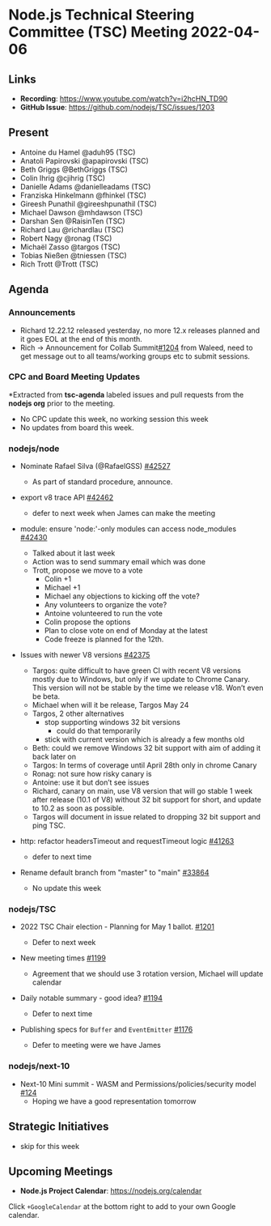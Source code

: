 # Node.js Technical Steering Committee (TSC) Meeting 2022-04-06

## Links

* **Recording**:  <https://www.youtube.com/watch?v=i2hcHN_TD90>
* **GitHub Issue**: <https://github.com/nodejs/TSC/issues/1203>

## Present

* Antoine du Hamel @aduh95 (TSC)
* Anatoli Papirovski @apapirovski (TSC)
* Beth Griggs @BethGriggs (TSC)
* Colin Ihrig @cjihrig (TSC)
* Danielle Adams @danielleadams (TSC)
* Franziska Hinkelmann @fhinkel (TSC)
* Gireesh Punathil @gireeshpunathil (TSC)
* Michael Dawson @mhdawson (TSC)
* Darshan Sen @RaisinTen (TSC)
* Richard Lau @richardlau (TSC)
* Robert Nagy @ronag (TSC)
* Michaël Zasso @targos (TSC)
* Tobias Nießen @tniessen (TSC)
* Rich Trott @Trott (TSC)

## Agenda

### Announcements

* Richard 12.22.12 released yesterday, no more 12.x releases planned and it goes EOL at the
  end of this month.
* Rich -> Announcement for Collab Summit[#1204](https://github.com/nodejs/TSC/issues/1204)
  from Waleed, need to get message out to all teams/working groups etc to submit sessions.

### CPC and Board Meeting Updates

*Extracted from **tsc-agenda** labeled issues and pull requests from the **nodejs org** prior to the meeting.

* No CPC update this week, no working session this week
* No updates from board this week.

### nodejs/node

* Nominate Rafael Silva (@RafaelGSS) [#42527](https://github.com/nodejs/node/issues/42527)
  * As part of standard procedure, announce.

* export v8 trace API [#42462](https://github.com/nodejs/node/pull/42462)
  * defer to next week when James can make the meeting

* module: ensure 'node:'-only modules can access node_modules [#42430](https://github.com/nodejs/node/pull/42430)
  * Talked about it last week
  * Action was to send summary email which was done
  * Trott, propose we move to a vote
    * Colin +1
    * Michael +1
    * Michael any objections to kicking off the vote?
    * Any volunteers to organize the vote?
    * Antoine volunteered to run the vote
    * Colin propose the options
    * Plan to close vote on end of Monday at the latest
    * Code freeze is planned for the 12th.

* Issues with newer V8 versions [#42375](https://github.com/nodejs/node/issues/42375)
  * Targos: quite difficult to have green CI with recent V8 versions mostly due to Windows, but
    only if we update to Chrome Canary. This version will not be stable by the time we release
    v18. Won’t even be beta.  
  * Michael when will it be release, Targos May 24
  * Targos, 2 other alternatives
    * stop supporting windows 32 bit versions
      * could do that temporarily
    * stick with current version which is already a few months old
  * Beth: could we remove Windows 32 bit support with aim of adding it back later on
  * Targos: In terms of coverage until April 28th only in chrome Canary
  * Ronag: not sure how risky canary is
  * Antoine: use it but don’t see issues
  * Richard, canary on main, use V8 version that will go stable 1 week after release (10.1 of V8)
    without 32 bit support for short, and update to 10.2 as soon as possible.
  * Targos will document in issue related to dropping 32 bit support and ping TSC.

* http: refactor headersTimeout and requestTimeout logic [#41263](https://github.com/nodejs/node/pull/41263)
  * defer to next time

* Rename default branch from "master" to "main" [#33864](https://github.com/nodejs/node/issues/33864)
  * No update this week

### nodejs/TSC

* 2022 TSC Chair election - Planning for May 1 ballot. [#1201](https://github.com/nodejs/TSC/issues/1201)
  * Defer to next week

* New meeting times [#1199](https://github.com/nodejs/TSC/issues/1199)
  * Agreement that we should use 3 rotation version, Michael will update calendar

* Daily notable summary - good idea? [#1194](https://github.com/nodejs/TSC/issues/1194)
  * Defer to next time

* Publishing specs for `Buffer` and `EventEmitter` [#1176](https://github.com/nodejs/TSC/issues/1176)
  * Defer to meeting were we have James

### nodejs/next-10

* Next-10 Mini summit  - WASM and Permissions/policies/security model [#124](https://github.com/nodejs/next-10/issues/124)
  * Hoping we have a good representation tomorrow

## Strategic Initiatives

* skip for this week

## Upcoming Meetings

* **Node.js Project Calendar**: <https://nodejs.org/calendar>

Click `+GoogleCalendar` at the bottom right to add to your own Google calendar.
